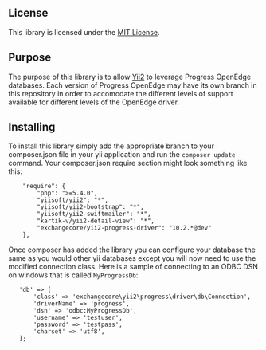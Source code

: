 ## License

This library is licensed under the [MIT License](https://github.com/ExchangeCore/yii2-progress-driver/blob/master/LICENSE).

## Purpose

The purpose of this library is to allow [Yii2](https://github.com/yiisoft/yii2) to leverage Progress OpenEdge databases.
Each version of Progress OpenEdge may have its own branch in this repository in order to accomodate the different levels
of support available for different levels of the OpenEdge driver.

## Installing

To install this library simply add the appropriate branch to your composer.json file in your yii application and run the
`composer update` command. Your composer.json require section might look something like this:

```
    "require": {
        "php": ">=5.4.0",
        "yiisoft/yii2": "*",
        "yiisoft/yii2-bootstrap": "*",
        "yiisoft/yii2-swiftmailer": "*",
        "kartik-v/yii2-detail-view": "*",
        "exchangecore/yii2-progress-driver": "10.2.*@dev"
    },
```

Once composer has added the library you can configure your database the same as you would other yii databases except you
will now need to use the modified connection class. Here is a sample of connecting to an ODBC DSN on windows that is called
`MyProgressDb`:

```
   'db' => [
       'class' => 'exchangecore\yii2\progress\driver\db\Connection',
       'driverName' => 'progress',
       'dsn' => 'odbc:MyProgressDb',
       'username' => 'testuser',
       'password' => 'testpass',
       'charset' => 'utf8',
   ];
```
